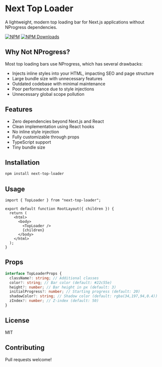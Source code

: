 # Next Top Loader

A lightweight, modern top loading bar for Next.js applications without NProgress dependencies.

[![NPM](https://img.shields.io/badge/NPM-%23CB3837.svg?style=for-the-badge&logo=npm&logoColor=white)](https://www.npmjs.com/package/next-top-loader)
[![NPM Downloads](https://img.shields.io/npm/dm/next-top-loader?&style=flat-square)](https://www.npmjs.com/package/next-top-loader)

## Why Not NProgress?

Most top loading bars use NProgress, which has several drawbacks:

- Injects inline styles into your HTML, impacting SEO and page structure
- Large bundle size with unnecessary features
- Outdated codebase with minimal maintenance
- Poor performance due to style injections
- Unnecessary global scope pollution

## Features

- Zero dependencies beyond Next.js and React
- Clean implementation using React hooks
- No inline style injection
- Fully customizable through props
- TypeScript support
- Tiny bundle size

## Installation

```bash
npm install next-top-loader
```

## Usage

```tsx
import { TopLoader } from "next-top-loader";

export default function RootLayout({ children }) {
  return (
    <html>
      <body>
        <TopLoader />
        {children}
      </body>
    </html>
  );
}
```

## Props

```ts
interface TopLoaderProps {
  className?: string; // Additional classes
  color?: string; // Bar color (default: #22c55e)
  height?: number; // Bar height in px (default: 3)
  initialProgress?: number; // Starting progress (default: 20)
  shadowColor?: string; // Shadow color (default: rgba(34,197,94,0.4))
  zIndex?: number; // Z-index (default: 50)
}
```

## License

MIT

## Contributing

Pull requests welcome!
